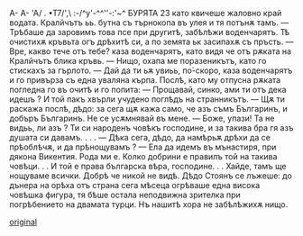 ﻿А- А- 'А/ . •Т7/',\ :-/^у\'-^^''-:'~^
БУРЯТА
23
като квичеше жаловно край водата. Кралйчътъ ьь. бутна съ търнокопа въ улея и тя потънѫ тамъ.
— Трѣбаше да заровимъ това псе при другитѣ, забѣлѣжи воденчарятъ.
Тѣ очистихѫ кръвьта огъ дрѣхитѣ си, а по земята ьк засипахѫ съ пръсть.
— Вре, какво тече отъ тебе? каза воденчарятъ, като видя че отъ рѫката на Кралйчътъ блика кръвь.
— Нищо, охапа ме поразеникътъ, като го стискахъ за гърлото.
— Дай да ти ьѫ увиьь, по́-скоро, каза воденчарятъ и го привърза съ една уваляна кърпа. Послѣ, като му отпусна рѫката погледна го въ очитѣ и го попита:
— Прощавай, синко, ами ти отъ дека идешъ ? И той пакъ хвърли учудено поглѣдъ на странникътъ.
— Щѫ ти раскажа послѣ, дѣдо: за сега щѫ кажа само, че азъ съмъ Българинъ, и добъръ Българинъ. Не се усѫмнявай въ мене.
— Боже, упази! Та не видьь, ли азъ ? Ти си народенъ човѣкъ господине, и за такива бра гя азъ душата си давамъ. . . .
— Дѣка сега, дѣдо, да намѣрьѫ дрѣхи да се прѣоблѣчѫ, и да прѣнощувамъ ?
— Ела да идемъ въ мънастиря, при дякона Викентия. Рода ми е. Колко добрини е правилъ той на такива човѣци. . . И той е права българска вѣра, господине. . . Хайде, тамъ ще нощуваме всички. Добрѣ че никой не видѣ.
Дѣдо Стоянъ се лъжеше: до дънера на орѣха отъ страна сега мѣсеца огрѣваше една висока човѣшка фигура, тя бѣше остала неподвижна зрителка при погрѣбението на двамата турци. Нъ нашитѣ хора не забѣлѣжихѫ нищо.

[original](images/034.jpg)